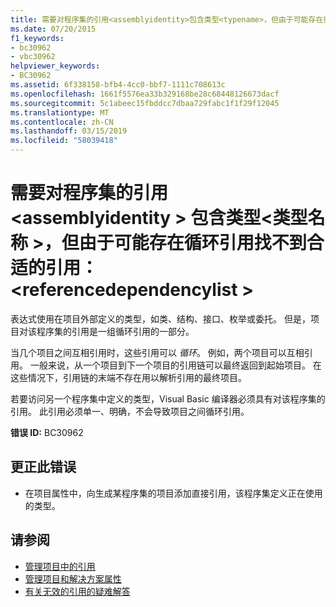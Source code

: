 ```yaml
---
title: 需要对程序集的引用<assemblyidentity>包含类型<typename>，但由于可能存在循环引用找不到合适的引用： <referencedependencylist>
ms.date: 07/20/2015
f1_keywords:
- bc30962
- vbc30962
helpviewer_keywords:
- BC30962
ms.assetid: 6f338158-bfb4-4cc0-bbf7-1111c708613c
ms.openlocfilehash: 1661f5576ea33b329168be28c68448126673dacf
ms.sourcegitcommit: 5c1abeec15fbddcc7dbaa729fabc1f1f29f12045
ms.translationtype: MT
ms.contentlocale: zh-CN
ms.lasthandoff: 03/15/2019
ms.locfileid: "58039418"
---
```

# <a name="reference-required-to-assembly-assemblyidentity-containing-type-typename-but-a-suitable-reference-could-not-be-found-due-to-possible-circular-references-referencedependencylist"></a>需要对程序集的引用\<assemblyidentity > 包含类型\<类型名称 >，但由于可能存在循环引用找不到合适的引用： \<referencedependencylist >
表达式使用在项目外部定义的类型，如类、结构、接口、枚举或委托。 但是，项目对该程序集的引用是一组循环引用的一部分。  
  
 当几个项目之间互相引用时，这些引用可以 *循环*。 例如，两个项目可以互相引用。 一般来说，从一个项目到下一个项目的引用链可以最终返回到起始项目。 在这些情况下，引用链的末端不存在用以解析引用的最终项目。  
  
 若要访问另一个程序集中定义的类型，Visual Basic 编译器必须具有对该程序集的引用。 此引用必须单一、明确，不会导致项目之间循环引用。  
  
 **错误 ID:** BC30962  
  
## <a name="to-correct-this-error"></a>更正此错误  
  
-   在项目属性中，向生成某程序集的项目添加直接引用，该程序集定义正在使用的类型。  
  
## <a name="see-also"></a>请参阅

- [管理项目中的引用](/visualstudio/ide/managing-references-in-a-project)
- [管理项目和解决方案属性](/visualstudio/ide/managing-project-and-solution-properties)
- [有关无效的引用的疑难解答](/visualstudio/ide/troubleshooting-broken-references)
